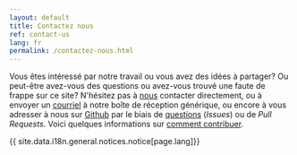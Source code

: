 ```yaml
---
layout: default
title: Contactez nous
ref: contact-us
lang: fr
permalink: /contactez-nous.html
---
```


Vous êtes intéressé par notre travail ou vous avez des idées à partager?
Ou peut-être avez-vous des questions ou avez-vous trouvé une faute de frappe sur ce site?
N'hésitez pas à [nous](a-propos-de-nous.html) contacter directement, ou à envoyer un [courriel](mailto:EDSC.DGIIT.StrategieTI-ITStrategy.IITB.ESDC@hrsdc-rhdcc.gc.ca) à notre boîte de réception générique, ou encore à vous adresser à nous sur [Github](https://github.com/sara-sabr/ITStrategy/) par le biais de [questions](https://github.com/sara-sabr/ITStrategy/issues) (*Issues*) ou de *Pull Requests*.
Voici quelques informations sur [comment contribuer](comment-contribuer.html).

{{ site.data.i18n.general.notices.notice[page.lang]}}

